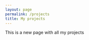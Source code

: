 ```yaml
---
layout: page
permalink: /projects
title: My projects
---
```


This is a new page with all my projects